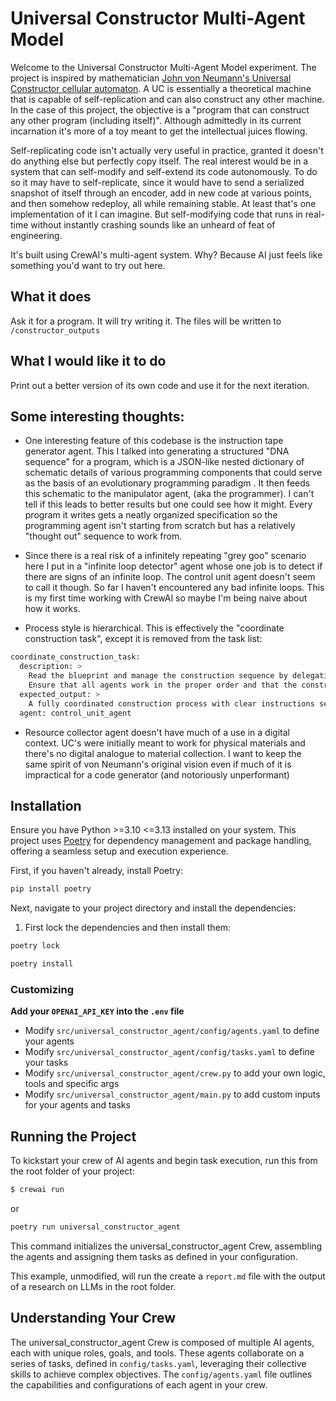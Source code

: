 # Universal Constructor Multi-Agent Model

Welcome to the Universal Constructor Multi-Agent Model experiment. The project is inspired by mathematician  [John von Neumann's Universal Constructor cellular automaton](https://en.wikipedia.org/wiki/Von_Neumann_universal_constructor). A UC is essentially a theoretical machine that is capable of self-replication and can also construct any other machine. In the case of this project, the objective is a "program that can construct any other program (including itself)". Although admittedly in its current incarnation it's more of a toy meant to get the intellectual juices flowing.

Self-replicating code isn't actually very useful in practice, granted it doesn't do anything else but perfectly copy itself. The real interest would be in a system that can self-modify and self-extend its code autonomously. To do so it may have to self-replicate, since it would have to send a serialized snapshot of itself through an encoder, add in new code at various points, and then somehow redeploy, all while remaining stable. At least that's one implementation of it I can imagine. But self-modifying code that runs in real-time without instantly crashing sounds like an unheard of feat of engineering. 

It's built using CrewAI's multi-agent system. Why? Because AI just feels like something you'd want to try out here.

## What it does 
 Ask it for a program. It will try writing it. The files will be written to ``/constructor_outputs``

## What I would like it to do
Print out a better version of its own code and use it for the next iteration. 

## Some interesting thoughts:

- One interesting feature of this codebase is the instruction tape generator agent. This I talked into generating a structured "DNA sequence" for a program, which is a JSON-like nested dictionary of schematic details of various programming components that could serve as the basis of an evolutionary programming paradigm . It then feeds this schematic to the manipulator agent, (aka the programmer). I can't tell if this leads to better results but one could see how it might. Every program it writes gets a neatly organized specification so the programming agent isn't starting from scratch but has a relatively "thought out" sequence to work from. 

- Since there is a real risk of a infinitely repeating "grey goo" scenario here I put in a "infinite loop detector" agent whose one job is to detect if there are signs of an infinite loop. The control unit agent doesn't seem to call it though. So far I haven't encountered any bad infinite loops. This is my first time working with CrewAI so maybe I'm being naive about how it works.

- Process style is hierarchical. This is effectively the "coordinate construction task", except it is removed from the task list:

```bash
coordinate_construction_task:
  description: >
    Read the blueprint and manage the construction sequence by delegating tasks to other agents.
    Ensure that all agents work in the proper order and that the construction process runs smoothly.
  expected_output: >
    A fully coordinated construction process with clear instructions sent to the manipulator_agent and resource_handler_agent.
  agent: control_unit_agent
  ```

- Resource collector agent doesn't have much of a use in a digital context. UC's were initially meant to work for physical materials and there's no digital analogue to material collection. I want to keep the same spirit of von Neumann's original vision even if much of it is impractical for a code generator (and notoriously unperformant)

## Installation

Ensure you have Python >=3.10 <=3.13 installed on your system. This project uses [Poetry](https://python-poetry.org/) for dependency management and package handling, offering a seamless setup and execution experience.

First, if you haven't already, install Poetry:

```bash
pip install poetry
```

Next, navigate to your project directory and install the dependencies:

1. First lock the dependencies and then install them:
```bash
poetry lock
```
```bash
poetry install
```
### Customizing

**Add your `OPENAI_API_KEY` into the `.env` file**

- Modify `src/universal_constructor_agent/config/agents.yaml` to define your agents
- Modify `src/universal_constructor_agent/config/tasks.yaml` to define your tasks
- Modify `src/universal_constructor_agent/crew.py` to add your own logic, tools and specific args
- Modify `src/universal_constructor_agent/main.py` to add custom inputs for your agents and tasks

## Running the Project

To kickstart your crew of AI agents and begin task execution, run this from the root folder of your project:

```bash
$ crewai run
```
or
```bash
poetry run universal_constructor_agent
```

This command initializes the universal_constructor_agent Crew, assembling the agents and assigning them tasks as defined in your configuration.

This example, unmodified, will run the create a `report.md` file with the output of a research on LLMs in the root folder.

## Understanding Your Crew

The universal_constructor_agent Crew is composed of multiple AI agents, each with unique roles, goals, and tools. These agents collaborate on a series of tasks, defined in `config/tasks.yaml`, leveraging their collective skills to achieve complex objectives. The `config/agents.yaml` file outlines the capabilities and configurations of each agent in your crew.
